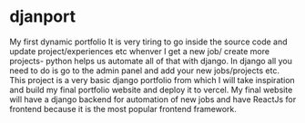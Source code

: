 # djanport
My first dynamic portfolio
It is very tiring to go inside the source code and update project/experiences etc whenver I get a new job/ create more projects- python helps us automate all of that with django.
In django all you need to do is go to the admin panel and add your new jobs/projects etc. 
This project is a very basic django portfolio from which I will take inspiration and build my final portfolio website and deploy it to vercel.
My final website will have a django backend for automation of new jobs and have ReactJs for frontend because it is the most popular frontend framework.
